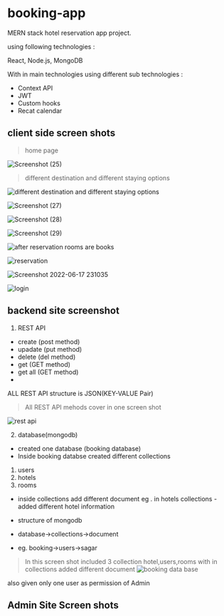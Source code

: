 # booking-app
MERN stack hotel reservation app project. 

using following technologies :

React, Node.js, MongoDB 

With in main technologies using  different sub technologies : 
- Context API
- JWT
- Custom hooks
- Recat calendar


## client side screen shots


>home page

![Screenshot (25)](https://user-images.githubusercontent.com/70846234/174345545-34ef4aab-f7fb-4fe2-9689-204c96ac5d17.png)

> different destination and different staying options
> 
![different destination and different staying options](https://user-images.githubusercontent.com/70846234/174349441-836a6a56-b91f-4eca-b621-9a3348fa62bd.png)

![Screenshot (27)](https://user-images.githubusercontent.com/70846234/174349497-17a1972a-ca9d-4eba-8349-f2e23167c831.png)

![Screenshot (28)](https://user-images.githubusercontent.com/70846234/174349505-639cf00c-4d73-4893-afc6-a62551f8af0f.png)

![Screenshot (29)](https://user-images.githubusercontent.com/70846234/174349507-a0c276ee-d528-4773-896d-5aab165422a9.png)

![after reservation rooms are books](https://user-images.githubusercontent.com/70846234/174349963-0532e6e2-7da3-44a4-8635-849473650fb4.png)

![reservation](https://user-images.githubusercontent.com/70846234/174349971-872d2b22-7ced-45e2-a6aa-2438f8cc06f4.png)

![Screenshot 2022-06-17 231035](https://user-images.githubusercontent.com/70846234/174350543-1eee889b-0b87-4586-b5f9-f6ec06f2d141.png)

![login](https://user-images.githubusercontent.com/70846234/174350532-ec59cfca-99f7-45ba-805b-4e76df46545d.png)

## backend site screenshot

1. REST API


- create (post method)
- upadate (put method)
- delete (del method)
- get (GET method)
- get all (GET method)
- 
ALL REST API structure is JSON(KEY-VALUE Pair)

>All REST API mehods cover in one screen shot

![rest api](https://user-images.githubusercontent.com/70846234/174351759-c31571a6-cb5e-4861-b2cf-d87f47ab8fcd.png)

2. database(mongodb)
- created one database (booking database)
- Inside booking databse created different collections
1. users
2. hotels
3. rooms
- inside collections add different document eg . in hotels collections - added different hotel information

- structure of mongodb
- database->collections->document
- eg. booking->users->sagar

>In this screen shot included 3 collection hotel,users,rooms with in collections added different document 
![booking data base](https://user-images.githubusercontent.com/70846234/174353603-649ac964-c667-42c4-b849-3c91b96e0052.png)

also given only one user as permission of Admin 



## Admin Site Screen shots


